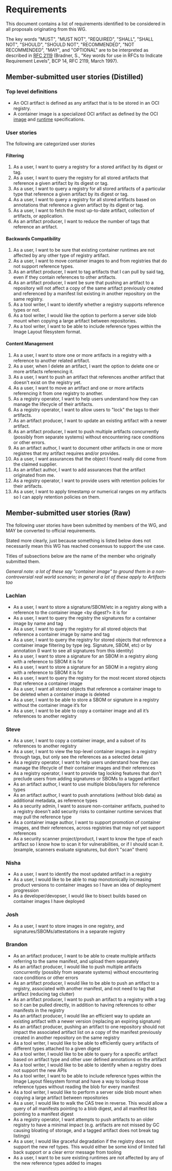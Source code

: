 # Requirements

This document contains a list of requirements identified
to be considered in all proposals originating from this WG.

The key words "MUST", "MUST NOT", "REQUIRED", "SHALL", "SHALL NOT", "SHOULD", "SHOULD NOT", "RECOMMENDED", "NOT RECOMMENDED", "MAY", and "OPTIONAL" are to be interpreted as described in [RFC 2119](https://tools.ietf.org/html/rfc2119) (Bradner, S., "Key words for use in RFCs to Indicate Requirement Levels", BCP 14, RFC 2119, March 1997).

## Member-submitted user stories (Distilled)

### Top level definitions
- An OCI artifact is defined as any artifact that is to be stored in an OCI registry.
- A container image is a specialized OCI artifact as defined by the OCI [image](https://github.com/opencontainers/image-spec) and [runtime](https://github.com/opencontainers/runtime-spec) specifications.

### User stories

The following are categorized user stories 

#### Filtering
1. As a user, I want to query a registry for a stored artifact by its digest or tag.
1. As a user, I want to query the registry for all stored artifacts that reference a given artifact by its digest or tag.
1. As a user, I want to query a registry for all stored artifacts of a particular type that reference a given artifact by its digest or tag.
1. As a user, I want to query a registry for all stored artifacts based on annotations that reference a given artifact by its digest or tag.
1. As a user, I want to fetch the most up-to-date artifact, collection of artifacts, or application.
1. As an artifact producer, I want to reduce the number of tags that reference an artifact.

#### Backwards Compatibility
1. As a user, I want to be sure that existing container runtimes are not affected by any other type of registry artifact.
1. As a user, I want to move container images to and from registries that do not support reference types. 
1. As an artifact producer, I want to tag artifacts that I can pull by said tag, even if they contain references to other artifacts.
1. As an artifact producer, I want be sure that pushing an artifact to a repository will not affect a copy of the same artifact previously created and referenced by a manifest list existing in another repository on the same registry.
1. As a tool writer, I want to identify whether a registry supports reference types or not.
1. As a tool writer, I would like the option to perform a server side blob mount when copying a large artifact between repositories.
1. As a tool writer, I want to be able to include reference types within the Image Layout filesystem format.

#### Content Management
1. As a user, I want to store one or more artifacts in a registry with a reference to another related artifact.
1. As a user, when I delete an artifact, I want the option to delete one or more artifacts referencing it.
1. As a user, I want to push an artifact that references another artifact that doesn't exist on the registry yet.
1. As a user, I want to move an artifact and one or more artifacts referencing it from one registry to another.
1. As a registry operator, I want to help users understand how they can manage the lifecycle of their artifacts.
1. As a registry operator, I want to allow users to "lock" the tags to their artifacts.
1. As an artifact producer, I want to update an existing artifact with a newer artifact.
1. As an artifact producer, I want to push multiple artifacts concurrently (possibly from separate systems) without encountering race conditions or other errors.
1. As an artifact author, I want to document other artifacts in one or more registres that my artifact requires and/or provides.
1. As a user, I want assurances that the object I found really did come from the claimed supplier.
1. As an artifact author, I want to add assurances that the artifact originated from me.
1. As a registry operator, I want to provide users with retention policies for their artifacts.
1. As a user, I want to apply timestamp or numerical ranges on my artifacts so I can apply retention policies on them. 

## Member-submitted user stories (Raw)

The following user stories have been submitted by members of
the WG, and MAY be converted to official requirements.

Stated more clearly, just because something is listed below does
not necessarily mean this WG has reached consensus to support
the use case.

Titles of subsections below are the name of the member who
originally submitted them.

*General note: a lot of these say "container image" to ground them
in a non-controversial real world scenario; in general a lot of
these apply to Artifacts too*

### Lachlan

- As a user, I want to store a signature/SBOM/etc in a registry along with a reference to the container image <by digest?> it is for
- As a user, I want to query the registry the signatures for a container image by name and tag
- As a user, I want to query the registry for all stored objects that reference a container image by name and tag
- As a user, I want to query the registry for stored objects that reference a container image filtering by type (eg. Signature, SBOM, etc) or by annotation (I want to see all signatures from this identity)
- As a user, I want to store a signature for an SBOM in a registry along with a reference to SBOM it is for
- As a user, I want to store a signature for an SBOM in a registry along with a reference to SBOM it is for
- As a user, I want to query the registry for the most recent stored objects that reference a container image
- As a user, I want all stored objects that reference a container image to be deleted when a container image is deleted
- As a user, I want to be able to store a SBOM or signature in a registry without the container image it’s for
- As a user, I want to be able to copy a container image and all it’s references to another registry

### Steve

- As a user, I want to copy a container image, and a subset of its references to another registry
- As a user, I want to view the top-level container images in a registry through tags, but only see the references as a selected detail
- As a registry operator, I want to help users understand how they can manage the lifecycle of their container images and their references
- As a registry operator, I want to provide tag locking features that don’t preclude users from adding signatures or SBOMs to a tagged artifact
- As an artifact author, I want to use multiple blobs/layers for reference types
- As an artifact author, I want to push annotations (without blob data) as additional metadata, as reference types
- As a security admin, I want to assure non-container artifacts, pushed to a registry doesn't add security risks to container runtime services that may pull the reference type 
- As a container image author, I want to support promotion of container images, and their references, across registries that may not yet support references
- As a security scanner project/product, I want to know the type of each artifact so I know how to scan it for vulnerabilities, or if I should scan it. (example, scanners evaluate signatures, but don’t "scan" them)

### Nisha

- As a user, I want to identify the most updated artifact in a registry
- As a user, I would like to be able to map monotonically increasing product versions to container images so I have an idea of deployment progression
- As a developer/devopser, I would like to bisect builds based on container images I have deployed

### Josh

- As a user, I want to store images in one registry, and signatures/SBOMs/attestations in a separate registry

### Brandon

- As an artifact producer, I want to be able to create multiple artifacts referring to the same manifest, and upload them separately
- As an artifact producer, I would like to push multiple artifacts concurrently (possibly from separate systems) without encountering race conditions or other errors
- As an artifact producer, I would like to be able to push an artifact to a registry, associated with another manifest, and not need to tag that artifact (reducing tag clutter)
- As an artifact producer, I want to push an artifact to a registry with a tag so it can be pulled directly, in addition to having references to other manifests in the registry
- As an artifact producer, I would like an efficient way to update an existing artifact with a newer version (replacing an expiring signature)
- As an artifact producer, pushing an artifact to one repository should not impact the associated artifact list on a copy of the manifest previously created in another repository on the same registry
- As a tool writer, I would like to be able to efficiently query artifacts of different types attached to a given digest
- As a tool writer, I would like to be able to query for a specific artifact based on artifact type and other user defined annotations on the artifact
- As a tool writer, I would like to be able to identify when a registry does not support the new APIs
- As a tool writer, I want to be able to include reference types within the Image Layout filesystem format and have a way to lookup those reference types without reading the blob for every manifest
- As a tool writer, I would like to perform a server side blob mount when copying a large artifact between repositories
- As a user, I would like to walk the CAS tree in reverse. This would allow a query of all manifests pointing to a blob digest, and all manifest lists pointing to a manifest digest
- As a registry operator, I want attempts to push artifacts to an older registry to have a minimal impact (e.g. artifacts are not missed by GC causing bloating of storage, and a tagged artifact does not break tag listings)
- As a user, I would like graceful degradation if the registry does not support the new ref types. This would either be some kind of limited fall back support or a clear error message from tooling
- As a user, I want to be sure existing runtimes are not affected by any of the new reference types added to images

